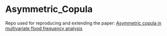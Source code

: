 # Asymmetric_Copula

Repo used for reproducing and extending the paper: 
[Asymmetric copula in multivariate flood frequency analysis](https://doi.org/10.1016/j.advwatres.2005.09.005)